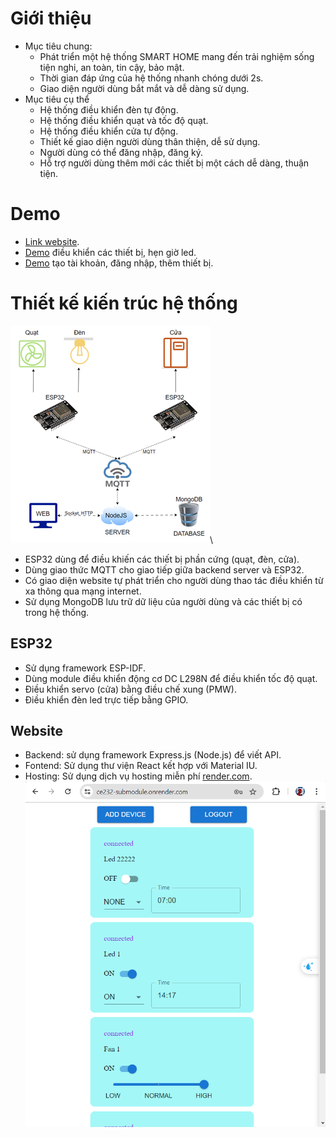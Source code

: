 # Giới thiệu
- Mục tiêu chung:
    - Phát triển một hệ thống SMART HOME mang đến trải nghiệm sống tiện nghi, an toàn, tin cậy, bảo mật.
    - Thời gian đáp ứng của hệ thống nhanh chóng dưới 2s.
    - Giao diện người dùng bắt mắt và dễ dàng sử dụng.
- Mục tiêu cụ thể
    - Hệ thống điều khiển đèn tự động.
    - Hệ thống điều khiển quạt và tốc độ quạt.
    - Hệ thống điều khiển cửa tự động.
    - Thiết kế giao diện người dùng thân thiện, dễ sử dụng.
    - Người dùng có thể đăng nhập, đăng ký.
    - Hỗ trợ người dùng thêm mới các thiết bị một cách dễ dàng, thuận tiện.
# Demo
- [Link website](https://ce232-submodule.onrender.com/login).
- [Demo](https://youtu.be/jzDClkvZomQ) điều khiển các thiết bị, hẹn giờ led.
- [Demo](https://youtu.be/7z1hmoy8tpo) tạo tài khoản, đăng nhập, thêm thiết bị.
# Thiết kế kiến trúc hệ thống
![](/images/kien_truc_he_thong.png)\
- ESP32 dùng để điều khiến các thiết bị phần cứng (quạt, đèn, cửa).
- Dùng giao thức MQTT cho giao tiếp giữa backend server và ESP32.
- Có giao diện website tự phát triển cho người dùng thao tác điều khiển từ xa thông qua mạng internet.
- Sử dụng MongoDB lưu trữ dữ liệu của người dùng và các thiết bị có trong hệ thống.
## ESP32
- Sử dụng framework ESP-IDF.
- Dùng module điều khiển động cơ DC L298N để điều khiển tốc độ quạt.
- Điều khiển servo (cửa) bằng điều chế xung (PMW).
- Điều khiển đèn led trực tiếp bằng GPIO.
## Website
- Backend: sử dụng framework Express.js (Node.js) để viết API.
- Fontend: Sử dụng thư viện React kết hợp với Material IU.
- Hosting: Sử dụng dịch vụ hosting miễn phí [render.com](https://render.com/).
![](/images/web.png)
